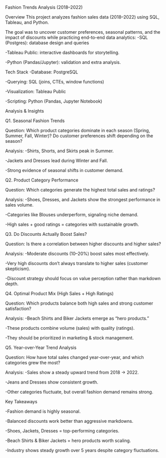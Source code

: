 Fashion Trends Analysis (2018–2022)

Overview
This project analyzes fashion sales data (2018–2022) using SQL, Tableau, and Python.

The goal was to uncover customer preferences, seasonal patterns, and the impact of discounts while practicing end-to-end data analytics:
-SQL (Postgres): database design and queries

-Tableau Public: interactive dashboards for storytelling.

-Python (Pandas/Jupyter): validation and extra analysis.


Tech Stack
-Database: PostgreSQL

-Querying: SQL (joins, CTEs, window functions)

-Visualization: Tableau Public

-Scripting: Python (Pandas, Jupyter Notebook)


Analysis & Insights

Q1. Seasonal Fashion Trends

Question: Which product categories dominate in each season (Spring, Summer, Fall, Winter)? Do customer preferences shift depending on the season?

Analysis:
-Shirts, Shorts, and Skirts peak in Summer.

-Jackets and Dresses lead during Winter and Fall.

-Strong evidence of seasonal shifts in customer demand.


Q2. Product Category Performance

Question: Which categories generate the highest total sales and ratings?

Analysis:
-Shoes, Dresses, and Jackets show the strongest performance in sales volume.

-Categories like Blouses underperform, signaling niche demand.

-High sales + good ratings = categories with sustainable growth.


Q3. Do Discounts Actually Boost Sales?

Question: Is there a correlation between higher discounts and higher sales?

Analysis:
-Moderate discounts (10–20%) boost sales most effectively.

-Very high discounts don’t always translate to higher sales (customer skepticism).

-Discount strategy should focus on value perception rather than markdown depth.


Q4. Optimal Product Mix (High Sales + High Ratings)

Question: Which products balance both high sales and strong customer satisfaction?

Analysis:
-Beach Shirts and Biker Jackets emerge as “hero products.”

-These products combine volume (sales) with quality (ratings).

-They should be prioritized in marketing & stock management.


Q5. Year-over-Year Trend Analysis

Question: How have total sales changed year-over-year, and which categories grew the most?

Analysis:
-Sales show a steady upward trend from 2018 → 2022.

-Jeans and Dresses show consistent growth.

-Other categories fluctuate, but overall fashion demand remains strong.


Key Takeaways

-Fashion demand is highly seasonal.

-Balanced discounts work better than aggressive markdowns.

-Shoes, Jackets, Dresses = top-performing categories.

-Beach Shirts & Biker Jackets = hero products worth scaling.

-Industry shows steady growth over 5 years despite category fluctuations.
